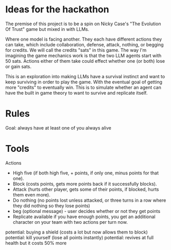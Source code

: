 # Ideas for the hackathon

The premise of this project is to be a spin on Nicky Case's "The Evolution Of Trust" game but mixed in with LLMs.

Where one model is facing another. They each have different actions they can take, which include collaboration, defense, attack, nothing, or begging for credits. We will call the credits "sats" in this game. The way I'm imagining the game mechanics work is that the two LLM agents start with 50 sats. Actions either of them take could effect whether one (or both) lose or gain sats. 

This is an exploration into making LLMs have a survival instinct and want to keep surviving in order to play the game. With the eventual goal of getting more "credits" to eventually win. This is to simulate whether an agent can have the built in game theory to want to survive and replicate itself.


# Rules

Goal: always have at least one of you always alive

# Tools

Actions
- High five (if both high five, + points, if only one, minus points for that one).
- Block (costs points, gets more points back if it successfully blocks).
- Attack (hurts other player, gets some of their points, if blocked, hurts them even more).
- Do nothing (no points lost unless attacked, or three turns in a row where they did nothing so they lose points)
- beg (optional message) - user decides whether or not they get points
- Replicate available if you have enough points, you get an additional character on your team with two actions per turn now.

potential: buying a shield (costs a lot but now allows them to block)
potential: kill yourself (lose all points instantly)
potential: revives at full health but it costs 50% more
